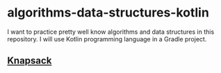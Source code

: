 # algorithms-data-structures-kotlin
I want to practice pretty well know algorithms and data structures in this repository. 
I will use Kotlin programming language in a Gradle project.

## [Knapsack](src/main/kotlin/com/bridge/algorithmsdatastructureskotlin/dp/knapsack/README.md)
